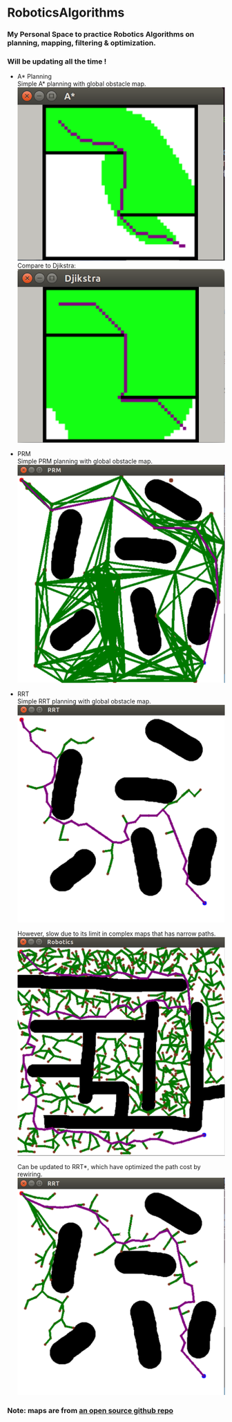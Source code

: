 # RoboticsAlgorithms

### My Personal Space to practice Robotics Algorithms on planning, mapping, filtering & optimization. 

### Will be updating all the time !

- A* Planning\
  Simple A* planning with global obstacle map.
  ![](./results/astar.png)
  Compare to Djikstra:
  ![](./results/djikstra.png)

- PRM\
  Simple PRM planning with global obstacle map.
  ![](./results/prm.png)

- RRT\
  Simple RRT planning with global obstacle map.
  ![](./results/rrt.png)

  However, slow due to its limit in complex maps that has narrow paths.
  ![](./results/rrt2.png)

  Can be updated to RRT*, which have optimized the path cost by rewiring.
  ![](./results/rrt_star.png)

### Note: maps are from [an open source github repo](https://github.com/XM522706601/robotics_tutorial_for_zhihu)
